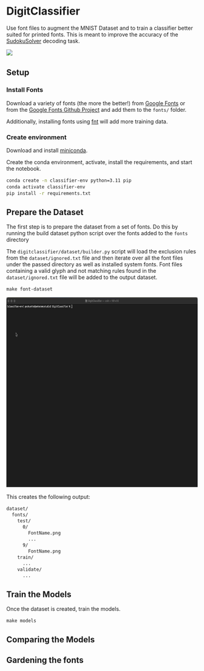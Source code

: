 # DigitClassifier
Use font files to augment the MNIST Dataset and to train a classifier better suited for printed fonts. This is meant to improve the accuracy of the [SudokuSolver](https://github.com/pschuette22/SudokuSolver) decoding task.

<img src="resources/SudokuSolverDemo.gif" height="300"/>

## Setup
### Install Fonts
Download a variety of fonts (the more the better!) from [Google Fonts](https://fonts.google.com/) or from the [Google Fonts Github Project](https://github.com/google/fonts) and add them to the `fonts/` folder.

Additionally, installing fonts using [fnt](https://github.com/alexmyczko/fnt) will add more training data.

### Create environment
Download and install [miniconda](https://docs.anaconda.com/miniconda/).

Create the conda environment, activate, install the requirements, and start the notebook.

```bash
conda create -n classifier-env python=3.11 pip
conda activate classifier-env
pip install -r requirements.txt
```

## Prepare the Dataset
The first step is to prepare the dataset from a set of fonts. Do this by running the build dataset python script over the fonts added to the `fonts` directory

The `digitclassifier/dataset/builder.py` script will load the exclusion rules from the `dataset/ignored.txt` file and then iterate over all the font files under the passed directory as well as installed system fonts.
Font files containing a valid glyph and not matching rules found in the `dataset/ignored.txt` file will be added to the output dataset.

```
make font-dataset
```
<img src="resources/Classifier-BuildDataset.gif" height="500"/>

This creates the following output:
```
dataset/
  fonts/
    test/
      0/
        FontName.png
        ...
      9/
        FontName.png
    train/
      ...
    validate/
      ...
```

## Train the Models
Once the dataset is created, train the models.
```
make models
```



## Comparing the Models


## Gardening the fonts